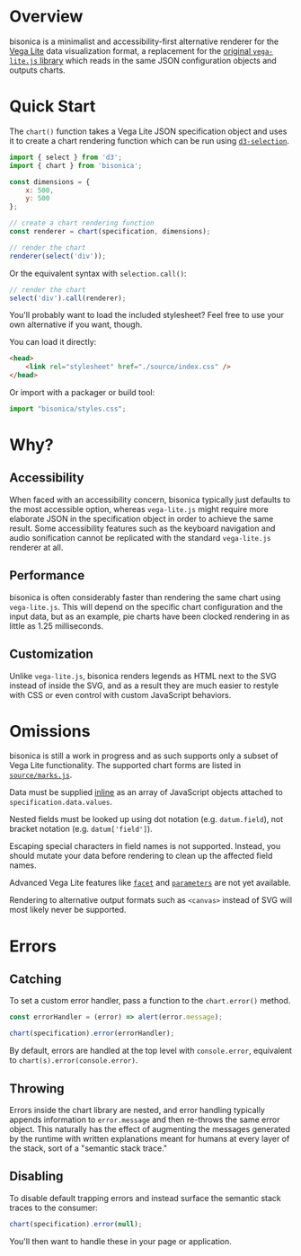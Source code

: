 # Overview

bisonica is a minimalist and accessibility-first alternative renderer for the [Vega Lite](https://vega.github.io/vega-lite/) data visualization format, a replacement for the [original `vega-lite.js` library](https://github.com/vega/vega-lite) which reads in the same JSON configuration objects and outputs charts.

# Quick Start

The `chart()` function takes a Vega Lite JSON specification object and uses it to create a chart rendering function which can be run using [`d3-selection`](https://github.com/d3/d3-selection).

```javascript
import { select } from 'd3';
import { chart } from 'bisonica';

const dimensions = {
    x: 500,
    y: 500
};

// create a chart rendering function
const renderer = chart(specification, dimensions);

// render the chart
renderer(select('div'));
```

Or the equivalent syntax with `selection.call()`:

```javascript
// render the chart
select('div').call(renderer);
```


You'll probably want to load the included stylesheet? Feel free to use your own alternative if you want, though.

You can load it directly:

```html
<head>
    <link rel="stylesheet" href="./source/index.css" />
</head>
```

Or import with a packager or build tool:

```javascript
import "bisonica/styles.css";
```

# Why?

## Accessibility

When faced with an accessibility concern, bisonica typically just defaults to the most accessible option, whereas `vega-lite.js` might require more elaborate JSON in the specification object in order to achieve the same result. Some accessibility features such as the keyboard navigation and audio sonification cannot be replicated with the standard `vega-lite.js` renderer at all.

## Performance

bisonica is often considerably faster than rendering the same chart using `vega-lite.js`. This will depend on the specific chart configuration and the input data, but as an example, pie charts have been clocked rendering in as little as 1.25 milliseconds.

## Customization

Unlike `vega-lite.js`, bisonica renders legends as HTML next to the SVG instead of inside the SVG, and as a result they are much easier to restyle with CSS or even control with custom JavaScript behaviors.

# Omissions

bisonica is still a work in progress and as such supports only a subset of Vega Lite functionality. The supported chart forms are listed in [`source/marks.js`](./source/marks.js).

Data must be supplied [inline](https://vega.github.io/vega-lite/docs/data.html#inline) as an array of JavaScript objects attached to `specification.data.values`.

Nested fields must be looked up using dot notation (e.g. `datum.field`), not bracket notation (e.g. `datum['field']`).

Escaping special characters in field names is not supported. Instead, you should mutate your data before rendering to clean up the affected field names.

Advanced Vega Lite features like [`facet`](https://vega.github.io/vega-lite/docs/composition.html#faceting) and [`parameters`](https://vega.github.io/vega-lite/docs/parameter.html) are not yet available.

Rendering to alternative output formats such as `<canvas>` instead of SVG will most likely never be supported.

# Errors

## Catching

To set a custom error handler, pass a function to the `chart.error()` method.

```javascript
const errorHandler = (error) => alert(error.message);

chart(specification).error(errorHandler);
```

By default, errors are handled at the top level with `console.error`, equivalent to `chart(s).error(console.error)`.

## Throwing

Errors inside the chart library are nested, and error handling typically appends information to `error.message` and then re-throws the same error object. This naturally has the effect of augmenting the messages generated by the runtime with written explanations meant for humans at every layer of the stack, sort of a "semantic stack trace."

## Disabling

To disable default trapping errors and instead surface the semantic stack traces to the consumer:

```javascript
chart(specification).error(null);
```

You'll then want to handle these in your page or application.